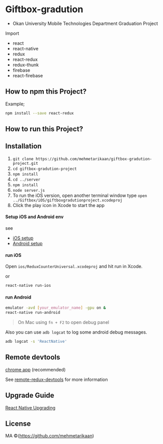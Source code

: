 # Giftbox-gradution
- Okan University Mobile Technologies Department Graduation Project


Import
- react 
- react-native 
- redux
- react-redux
- redux-thunk 
- firebase
- react-firebase

## How to npm this Project?

Example;
```sh
npm install --save react-redux
```

## How to run this Project?

## Installation
1. `git clone https://github.com/mehmetarikaan/giftbox-gradution-project.git`
2. `cd giftbox-gradution-project `
3. `npm install`
4. `cd ../server`
5. `npm install`
6. `node server.js`
7. To run the iOS version, open another terminal window type `open ../Giftbox/iOS/giftboxgradutionproject.xcodeproj`
8. Click the play icon in Xcode to start the app



#### Setup iOS and Android env

see

- [iOS setup](https://facebook.github.io/react-native/docs/getting-started.html#ios-setup)
- [Android setup](https://facebook.github.io/react-native/docs/android-setup.html#content)

#### run iOS

Open `ios/ReduxCounterUniversal.xcodeproj` and hit run in Xcode.

or

```sh
react-native run-ios
```


#### run Android

```sh
emulator -avd [your_emulator_name] -gpu on &
react-native run-android
```

> On Mac using `fn + F2` to open debug panel

Also you can use `adb logcat` to log some android debug messages.

```sh
adb logcat -s 'ReactNative'
```

## Remote devtools

[chrome app](https://chrome.google.com/webstore/detail/remotedev/faicmgpfiaijcedapokpbdejaodbelph) (recommended)

See [remote-redux-devtools](https://github.com/zalmoxisus/remote-redux-devtools) for more information

## Upgrade Guide

[React Native Upgrading](http://facebook.github.io/react-native/docs/upgrading.html)



## License
MA ©(https://github.com/mehmetarikaan)



